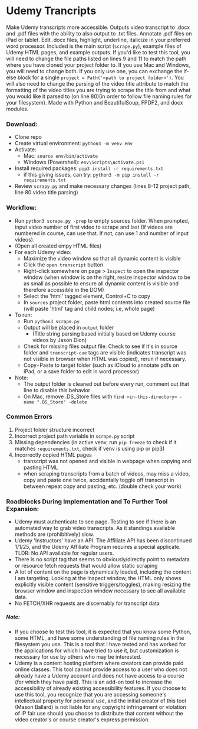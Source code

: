# Udemy Trancripts
Make Udemy transcripts more accessible. Outputs video transcript to .docx and .pdf files with the ability to also output to .txt files. Annotate .pdf files on iPad or tablet. Edit .docx files, highlight, underline, italicize in your preferred word processor. Included is the main script (`scrape.py`), example files of Udemy HTML pages, and example outputs. If you'd like to test this tool, you will need to change the file paths listed on lines 9 and 11 to match the path where you have cloned your project folder to. If you use Mac and Windows, you will need to change both. If you only use one, you can exchange the if-else block for a single `project = Path('<path to project folder>')`. You will also need to change the parsing of the video title attribute to match the formatting of the video titles you are trying to scrape the title from and what you would like it parsed to (on line 80)(in order to follow file naming rules for your filesystem). Made with Python and BeautifulSoup, FPDF2, and docx modules. 


### Download:
- Clone repo
- Create virtual environment: `python3 -m venv env`
- Activate:
    - Mac: `source env/bin/activate`
    - Windows (Powershell): `env\Scripts\Activate.ps1`
- Install required packages: `pip3 install -r requirements.txt`
    - if this giving issues, can try: `python3 -m pip install -r requirements.txt`
- Review `scrapy.py` and make necessary changes (lines 8-12 project path, line 80 video title parsing)

### Workflow:
- Run `python3 scrape.py -prep` to empty sources folder. When prompted, input video number of first video to scrape and last (If videos are numbered in course, can use that. If not, can use 1 and number of input videos).
- (Open all created empy HTML files)
- For each Udemy video:
    - Maximize the video window so that all dynamic content is visible
    - Click the `open transcript` button
    - Right-click somewhere on page > `Inspect` to open the inspector window (when window is on the right, resize inspector window to be as small as possible to ensure all dynamic content is visible and therefore accessible in the DOM)
    - Select the 'html' tagged element, Control+C to copy
    - In `sources` project folder, paste html contents into created source file (will paste 'html' tag and child nodes; i.e, whole page)    
- To run:
    - Run `python3 scrape.py`
    - Output will be placed in `output` folder
       - (Title string parsing based initially based on Udemy course videos by Jason Dion)
    - Check for missing files output file. Check to see if it's in source folder and `transcript-cue` tags are visible (indicates transcript was not visible in browser when HTML was copied), rerun if necessary.
    - Copy+Paste to target folder (such as iCloud to annotate pdfs on iPad, or a save folder to edit in word processor)
- Note:
    - The output folder is cleaned out before every run, comment out that line to disable this behavior
    - On Mac, remove .DS_Store files with `find <in-this-directory> -name ".DS_Store" -delete`

### Common Errors
1. Project folder structure incorrect
2. Incorrect project path variable in `scrape.py` script
3. Missing dependencies (in active venv, run `pip freeze` to check if it matches `requirements.txt`, check if venv is using pip or pip3)
4. Incorrectly copied HTML pages
   - transcript was not opened and visible in webpage when copying and pasting HTML
   - when scraping transcripts from a batch of videos, may miss a video, copy and paste one twice, accidentally toggle off transcript in between repeat copy and pasting, etc. (double check your work)

### Roadblocks During Implementation and To Further Tool Expansion:
- Udemy must authenticate to see page. Testing to see if there is an automated way to grab video transcripts. As it standings available methods are (prohibitively) slow.
- Udemy 'Instructors' have an API. The Affiliate API has been discontinued 1/1/25, and the Udemy Affiliate Program requires a special applicate. TLDR: No API available for regular users.
- There is no script tag that seems to obviously/directly point to metadata or resource fetch requests that would allow static scraping
- A lot of content on the page is dynamically loaded, including the content I am targeting. Looking at the Inspect window, the HTML only shows explicitly visible content (sensitive triggers/toggles), making resizing the browser window and inspection window necessary to see all available data.
- No FETCH/XHR requests are discernably for transcript data

##### Note:
- If you choose to test this tool, it is expected that you know some Python, some HTML, and have some understanding of file naming rules in the filesystem you use. This is a tool that I have tested and has worked for the applications for which I have tried to use it, but customization is necessary for use by others who may be interested.
- Udemy is a content hosting platform where creators can provide paid online classes. This tool cannot provide access to a user who does not already have a Udemy account and does not have access to a course (for which they have paid). This is an add-on tool to increase the accessibility of already existing accessibility features. If you choose to use this tool, you recognize that you are accessing someone's intellectual property for personal use, and the initial creator of this tool (Mason Ballard) is not liable for any copyright infringement or violation of IP fair use should you choose to distribute that content without the video creator's or course creator's express permission.
